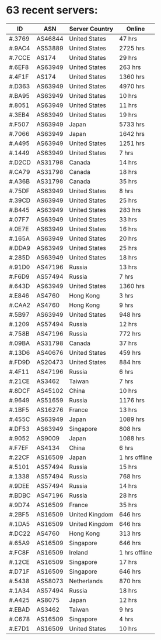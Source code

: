 # 63 recent servers:

| ID | ASN | Server Country | Online |
| ------ | ------ | ------ | ------ |
| #.3769 | AS46844 | United States | 47 hrs |
| #.9AC4 | AS53889 | United States | 2725 hrs |
| #.7CCE | AS174 | United States | 29 hrs |
| #.6EF8 | AS63949 | United States | 263 hrs |
| #.4F1F | AS174 | United States | 1360 hrs |
| #.D363 | AS63949 | United States | 4970 hrs |
| #.BA95 | AS63949 | United States | 10 hrs |
| #.8051 | AS63949 | United States | 11 hrs |
| #.3EB4 | AS63949 | United States | 19 hrs |
| #.F507 | AS63949 | Japan | 5733 hrs |
| #.7066 | AS63949 | Japan | 1642 hrs |
| #.A495 | AS63949 | United States | 1251 hrs |
| #.1449 | AS63949 | United States | 7 hrs |
| #.D2CD | AS31798 | Canada | 14 hrs |
| #.CA79 | AS31798 | Canada | 18 hrs |
| #.A36B | AS31798 | Canada | 35 hrs |
| #.75DF | AS63949 | United States | 8 hrs |
| #.39CD | AS63949 | United States | 25 hrs |
| #.B445 | AS63949 | United States | 283 hrs |
| #.07F7 | AS63949 | United States | 33 hrs |
| #.0E7E | AS63949 | United States | 16 hrs |
| #.165A | AS63949 | United States | 20 hrs |
| #.DDA9 | AS63949 | United States | 25 hrs |
| #.285D | AS63949 | United States | 18 hrs |
| #.91D0 | AS47196 | Russia | 13 hrs |
| #.F6D9 | AS57494 | Russia | 7 hrs |
| #.643D | AS63949 | United States | 1360 hrs |
| #.E846 | AS4760 | Hong Kong | 3 hrs |
| #.CAA2 | AS4760 | Hong Kong | 9 hrs |
| #.5B97 | AS63949 | United States | 948 hrs |
| #.1209 | AS57494 | Russia | 12 hrs |
| #.758B | AS47196 | Russia | 772 hrs |
| #.09BA | AS31798 | Canada | 37 hrs |
| #.13D6 | AS40676 | United States | 459 hrs |
| #.FD9D | AS20473 | United States | 884 hrs |
| #.4F11 | AS47196 | Russia | 6 hrs |
| #.21CE | AS3462 | Taiwan | 7 hrs |
| #.8DCF | AS45102 | China | 10 hrs |
| #.9649 | AS51659 | Russia | 1176 hrs |
| #.1BF5 | AS16276 | France | 13 hrs |
| #.455C | AS63949 | Japan | 1089 hrs |
| #.DF53 | AS63949 | Singapore | 808 hrs |
| #.9052 | AS9009 | Japan | 1088 hrs |
| #.F7EF | AS4134 | China | 6 hrs |
| #.22CF | AS16509 | Japan | 1 hrs offline |
| #.5101 | AS57494 | Russia | 15 hrs |
| #.1338 | AS57494 | Russia | 768 hrs |
| #.9DEE | AS57494 | Russia | 14 hrs |
| #.BDBC | AS47196 | Russia | 28 hrs |
| #.9D74 | AS16509 | France | 35 hrs |
| #.2BF5 | AS16509 | United Kingdom | 646 hrs |
| #.1DA5 | AS16509 | United Kingdom | 646 hrs |
| #.DC22 | AS4760 | Hong Kong | 313 hrs |
| #.65A9 | AS16509 | Singapore | 646 hrs |
| #.FC8F | AS16509 | Ireland | 1 hrs offline |
| #.12CE | AS16509 | Singapore | 17 hrs |
| #.D71F | AS16509 | Singapore | 646 hrs |
| #.5438 | AS58073 | Netherlands | 870 hrs |
| #.1A34 | AS57494 | Russia | 18 hrs |
| #.A425 | AS8075 | Japan | 12 hrs |
| #.EBAD | AS3462 | Taiwan | 9 hrs |
| #.C678 | AS16509 | Singapore | 4 hrs |
| #.E7D1 | AS16509 | United States | 10 hrs |

